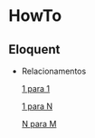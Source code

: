 # HowTo

## Eloquent

- Relacionamentos 

    [1 para 1](Eloquent_OneToOne.md)
    
    [1 para N](Eloquent_OneToMany.md)
    
    [N para M](Eloquent_ManyToMany.md)
